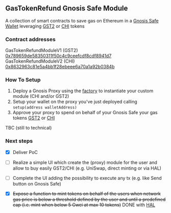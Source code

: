 ## GasTokenRefund Gnosis Safe Module

A collection of smart contracts to save gas on Ethereum in a [Gnosis Safe Wallet](https://gnosis-safe.io/)
leveraging [GST2](https://gastoken.io/) or [CHI](https://medium.com/@1inch.exchange/everything-you-wanted-to-know-about-chi-gastoken-a1ba0ea55bf3)
tokens

### Contract addresses

GasTokenRefundModuleV1 (GST2) [0x789659de58350311f50c4c9ceefcdf8cdf8941d7](https://etherscan.io/address/0x789659de58350311f50c4c9ceefcdf8cdf8941d7)
GasTokenRefundModuleV2 (CHI)  [0x8632963c81e5a4bb1f28ebeee6a70a1a92b0384b](https://etherscan.io/address/0x8632963c81e5a4bb1f28ebeee6a70a1a92b0384b)

### How To Setup

1. Deploy a Gnosis Proxy using the [factory](https://etherscan.io/address/0x76e2cfc1f5fa8f6a5b3fc4c8f4788f0116861f9b) to instantiate your custom module (CHI and/or GST2)
2. Setup your wallet on the proxy you've just deployed calling `setup(address walletAddress)`
3. Approve your proxy to spend on behalf of your Gnosis Safe your gas tokens 
[GST2](https://etherscan.io/token/0x0000000000b3f879cb30fe243b4dfee438691c04) or [CHI](https://etherscan.io/token/0x0000000000004946c0e9F43F4Dee607b0eF1fA1c)

TBC (still to technical)

### Next steps

- [x] Deliver PoC
- [ ] Realize a simple UI which create the (proxy) module for the user and allow to buy easily GST2/CHI (e.g. UniSwap, direct minting or via HAL)
- [ ] Complete the UI adding the possibility to execute any tx (e.g. like Send button on Gnosis Safe)
- [X] <s>Expose a function to mint tokens on behalf of the users when network gas price is below a threshold defined by the user and until a predefined cap (i.e. mint when below 5 Gwei at max 10 tokens)</s> DONE with [HAL](https://9000.hal.xyz/recipes/1inch-buy-chi-token)

